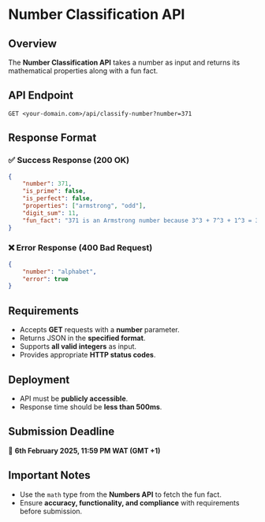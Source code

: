 # Number Classification API  

## Overview  
The **Number Classification API** takes a number as input and returns its mathematical properties along with a fun fact.  

## API Endpoint  
```http
GET <your-domain.com>/api/classify-number?number=371
```

## Response Format  

### ✅ **Success Response (200 OK)**  
```json
{
    "number": 371,
    "is_prime": false,
    "is_perfect": false,
    "properties": ["armstrong", "odd"],
    "digit_sum": 11,
    "fun_fact": "371 is an Armstrong number because 3^3 + 7^3 + 1^3 = 371"
}
```

### ❌ **Error Response (400 Bad Request)**  
```json
{
    "number": "alphabet",
    "error": true
}
```

## Requirements  
- Accepts **GET** requests with a **number** parameter.  
- Returns JSON in the **specified format**.  
- Supports **all valid integers** as input.  
- Provides appropriate **HTTP status codes**.  

## Deployment  
- API must be **publicly accessible**.  
- Response time should be **less than 500ms**.  

## Submission Deadline  
📅 **6th February 2025, 11:59 PM WAT (GMT +1)**  

## Important Notes  
- Use the `math` type from the **Numbers API** to fetch the fun fact.  
- Ensure **accuracy, functionality, and compliance** with requirements before submission.
